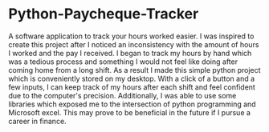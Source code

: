 # Python-Paycheque-Tracker
A software application to track your hours worked easier.
I was inspired to create this project after I noticed an inconsistency with the amount of hours I worked and the pay I received. I began to track my hours by hand which was a tedious process and something I would not feel like doing after coming home from a long shift. As a result I made this simple python project which is conveniently stored on my desktop. With a click of a button and a few inputs, I can keep track of my hours after each shift and feel confident due to the computer's precision. Additionally, I was able to use some libraries which exposed me to the intersection of python programming and Microsoft excel. This may prove to be beneficial in the future if I pursue a career in finance. 
